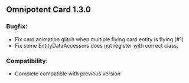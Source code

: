 ## Omnipotent Card 1.3.0

### Bugfix:
- Fix card animation glitch when multiple flying card entity is flying (#1)
- Fix some EntityDataAccessors does not register with correct class.

### Compatibility:
- Complete compatible with previous version